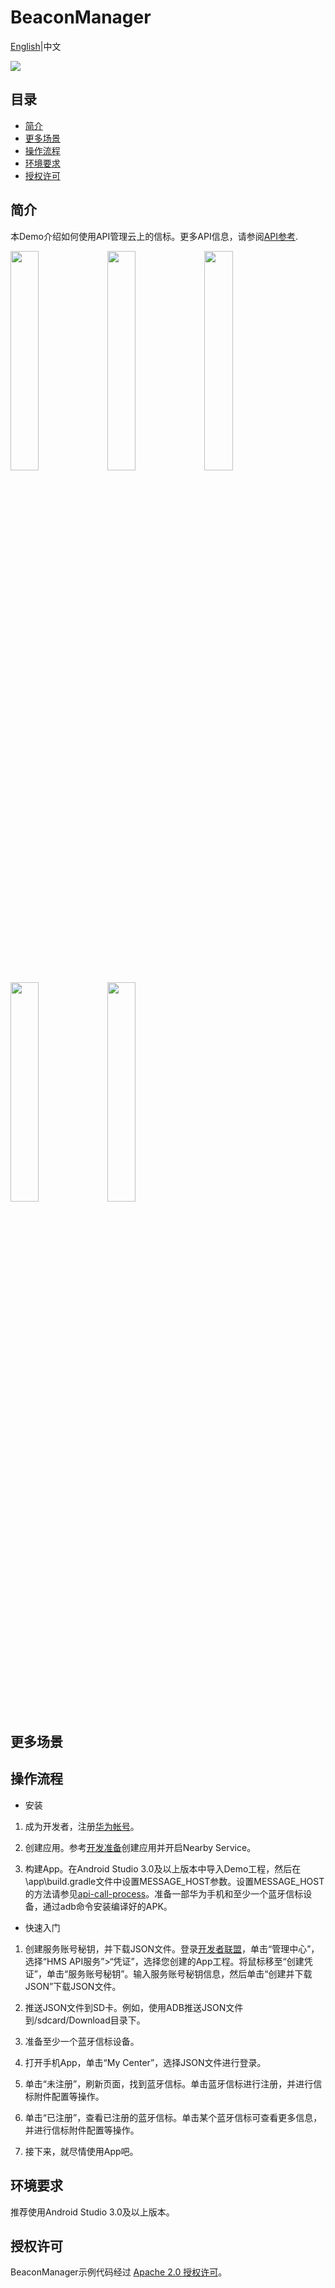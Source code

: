 # BeaconManager
[English](https://github.com/HMS-Core/hms-nearby-demo/tree/master/BeaconManager)|中文

[![](https://camo.githubusercontent.com/ce1c195eb2524e4e67a2e74bf6e9619555aa0913/68747470733a2f2f696d672e736869656c64732e696f2f62616467652f446f63732d686d736775696465732d627269676874677265656e)](https://developer.huawei.com/consumer/cn/doc/development/HMSCore-Guides/introduction-0000001050040566)

## 目录
 * [简介](#简介)
 * [更多场景](#更多场景)
 * [操作流程](#操作流程)
 * [环境要求](#环境要求)
 * [授权许可](#授权许可)

## 简介
本Demo介绍如何使用API管理云上的信标。更多API信息，请参阅[API参考](https://developer.huawei.com/consumer/cn/doc/HMSCore-References/common-interface-0000001050151532).

<img src="https://github.com/HMS-Core/hms-nearby-demo/blob/master/BeaconManager/Result_1.jpg" width = 30% height = 30% /> <img src="https://github.com/HMS-Core/hms-nearby-demo/blob/master/BeaconManager/Result_2.jpg" width = 30% height = 30% /> <img src="https://github.com/HMS-Core/hms-nearby-demo/blob/master/BeaconManager/Result_3.jpg" width = 30% height = 30% />
<img src="https://github.com/HMS-Core/hms-nearby-demo/blob/master/BeaconManager/Result_4.jpg" width = 30% height = 30% /> <img src="https://github.com/HMS-Core/hms-nearby-demo/blob/master/BeaconManager/Result_5.jpg" width = 30% height = 30% />

## 更多场景


## 操作流程
* 安装
1. 成为开发者，注册[华为帐号](https://developer.huawei.com/consumer/en/)。

2. 创建应用。参考[开发准备](https://developer.huawei.com/consumer/cn/doc/development/HMSCore-Guides/config-agc-0000001050040578)创建应用并开启Nearby Service。

3. 构建App。在Android Studio 3.0及以上版本中导入Demo工程，然后在\app\build.gradle文件中设置MESSAGE_HOST参数。设置MESSAGE_HOST的方法请参见[api-call-process](https://developer.huawei.com/consumer/cn/doc/HMSCore-References/common-interface-0000001050151532)。准备一部华为手机和至少一个蓝牙信标设备，通过adb命令安装编译好的APK。

* 快速入门
1. 创建服务账号秘钥，并下载JSON文件。登录[开发者联盟](https://developer.huawei.com/consumer/cn/)，单击“管理中心”，选择“HMS API服务”>“凭证”，选择您创建的App工程。将鼠标移至“创建凭证”，单击“服务账号秘钥”。输入服务账号秘钥信息，然后单击“创建并下载JSON”下载JSON文件。

2. 推送JSON文件到SD卡。例如，使用ADB推送JSON文件到/sdcard/Download目录下。

3. 准备至少一个蓝牙信标设备。

4. 打开手机App，单击“My Center”，选择JSON文件进行登录。

5. 单击“未注册”，刷新页面，找到蓝牙信标。单击蓝牙信标进行注册，并进行信标附件配置等操作。

6. 单击“已注册”，查看已注册的蓝牙信标。单击某个蓝牙信标可查看更多信息，并进行信标附件配置等操作。

7. 接下来，就尽情使用App吧。

## 环境要求
推荐使用Android Studio 3.0及以上版本。

## 授权许可
BeaconManager示例代码经过 [Apache 2.0 授权许可](http://www.apache.org/licenses/LICENSE-2.0)。
